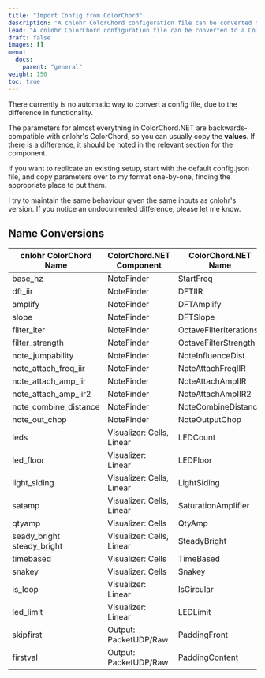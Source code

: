 ```yaml
---
title: "Import Config from ColorChord"
description: "A cnlohr ColorChord configuration file can be converted to a ColorChord.NET configuration with a bit of manual work."
lead: "A cnlohr ColorChord configuration file can be converted to a ColorChord.NET configuration with a bit of manual work."
draft: false
images: []
menu: 
  docs:
    parent: "general"
weight: 150
toc: true
---
```


There currently is no automatic way to convert a config file, due to the difference in functionality.

The parameters for almost everything in ColorChord.NET are backwards-compatible with cnlohr's ColorChord, so you can usually copy the **values**. If there is a difference, it should be noted in the relevant section for the component.

If you want to replicate an existing setup, start with the default config.json file, and copy parameters over to my format one-by-one, finding the appropriate place to put them.

I try to maintain the same behaviour given the same inputs as cnlohr's version. If you notice an undocumented difference, please let me know.

## Name Conversions

<table class="table table-dark">
    <thead class="thead-dark">
        <tr>
            <th scope="col">cnlohr ColorChord Name</th>
            <th scope="col">ColorChord.NET Component</th>
            <th scope="col">ColorChord.NET Name</th>
        </tr>
    </thead>
    <tbody>
        <tr>
            <td>base_hz</td>
            <td>NoteFinder</td>
            <td>StartFreq</td>
        </tr>
        <tr>
            <td>dft_iir</td>
            <td>NoteFinder</td>
            <td>DFTIIR</td>
        </tr>
        <tr>
            <td>amplify</td>
            <td>NoteFinder</td>
            <td>DFTAmplify</td>
        </tr>
        <tr>
            <td>slope</td>
            <td>NoteFinder</td>
            <td>DFTSlope</td>
        </tr>
        <tr>
            <td>filter_iter</td>
            <td>NoteFinder</td>
            <td>OctaveFilterIterations</td>
        </tr>
        <tr>
            <td>filter_strength</td>
            <td>NoteFinder</td>
            <td>OctaveFilterStrength</td>
        </tr>
        <tr>
            <td>note_jumpability</td>
            <td>NoteFinder</td>
            <td>NoteInfluenceDist</td>
        </tr>
        <tr>
            <td>note_attach_freq_iir</td>
            <td>NoteFinder</td>
            <td>NoteAttachFreqIIR</td>
        </tr>
        <tr>
            <td>note_attach_amp_iir</td>
            <td>NoteFinder</td>
            <td>NoteAttachAmpIIR</td>
        </tr>
        <tr>
            <td>note_attach_amp_iir2</td>
            <td>NoteFinder</td>
            <td>NoteAttachAmpIIR2</td>
        </tr>
        <tr>
            <td>note_combine_distance</td>
            <td>NoteFinder</td>
            <td>NoteCombineDistance</td>
        </tr>
        <tr>
            <td>note_out_chop</td>
            <td>NoteFinder</td>
            <td>NoteOutputChop</td>
        </tr>
        <tr>
            <td>leds</td>
            <td>Visualizer: Cells, Linear</td>
            <td>LEDCount</td>
        </tr>
        <tr>
            <td>led_floor</td>
            <td>Visualizer: Linear</td>
            <td>LEDFloor</td>
        </tr>
        <tr>
            <td>light_siding</td>
            <td>Visualizer: Cells, Linear</td>
            <td>LightSiding</td>
        </tr>
        <tr>
            <td>satamp</td>
            <td>Visualizer: Cells, Linear</td>
            <td>SaturationAmplifier</td>
        </tr>
        <tr>
            <td>qtyamp</td>
            <td>Visualizer: Cells</td>
            <td>QtyAmp</td>
        </tr>
        <tr>
            <td>seady_bright<br/>steady_bright</td>
            <td>Visualizer: Cells, Linear</td>
            <td>SteadyBright</td>
        </tr>
        <tr>
            <td>timebased</td>
            <td>Visualizer: Cells</td>
            <td>TimeBased</td>
        </tr>
        <tr>
            <td>snakey</td>
            <td>Visualizer: Cells</td>
            <td>Snakey</td>
        </tr>
        <tr>
            <td>is_loop</td>
            <td>Visualizer: Linear</td>
            <td>IsCircular</td>
        </tr>
        <tr>
            <td>led_limit</td>
            <td>Visualizer: Linear</td>
            <td>LEDLimit</td>
        </tr>
        <tr>
            <td>skipfirst</td>
            <td>Output: PacketUDP/Raw</td>
            <td>PaddingFront</td>
        </tr>
        <tr>
            <td>firstval</td>
            <td>Output: PacketUDP/Raw</td>
            <td>PaddingContent</td>
        </tr>
    </tbody>
</table>